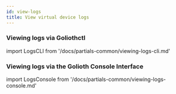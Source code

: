 ```yaml
---
id: view-logs
title: View virtual device logs
---
```


### Viewing logs via Goliothctl

import LogsCLI from '/docs/partials-common/viewing-logs-cli.md'

<LogsCLI/>

### Viewing logs via the Golioth Console Interface

import LogsConsole from '/docs/partials-common/viewing-logs-console.md'

<LogsConsole/>
